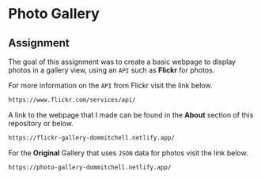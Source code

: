 # Photo Gallery

## Assignment

The goal of this assignment was to create a basic webpage to display photos in a gallery view, using an `API` such as **Flickr** for photos.

For more information on the `API` from Flickr visit the link below.

```html
https://www.flickr.com/services/api/
```

A link to the webpage that I made can be found in the **About** section of this repository or below.

```html
https://flickr-gallery-dommitchell.netlify.app/
```

For the **Original** Gallery that uses `JSON` data for photos visit the link below.

```html
https://photo-gallery-dommitchell.netlify.app/
```
